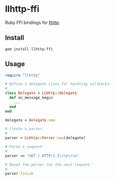 # llhttp-ffi

Ruby FFI bindings for [llhttp](https://github.com/nodejs/llhttp).

## Install

```
gem install llhttp-ffi
```

## Usage

```ruby
require "llhttp"

# Define a delegate class for handling callbacks:
#
class Delegate < LLHttp::Delegate
  def on_message_begin
    ...
  end
end

delegate = Delegate.new

# Create a parser:
#
parser = LLHttp::Parser.new(delegate)

# Parse a request:
#
parser << "GET / HTTP/1.1\r\n\r\n"

# Reset the parser for the next request:
#
parser.finish
```
